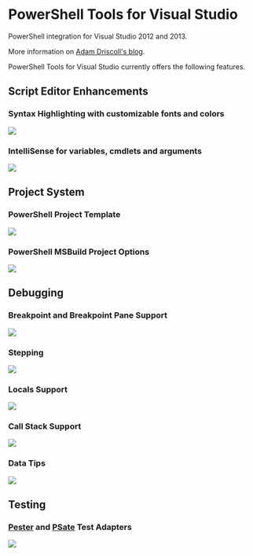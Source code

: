 PowerShell Tools for Visual Studio
===========

PowerShell integration for Visual Studio 2012 and 2013. 

More information on <a href="http://csharpening.net/?p=1697">Adam Driscoll's blog</a>.

PowerShell Tools for Visual Studio currently offers the following features. 

<h2>Script Editor Enhancements</h2>

<h3>Syntax Highlighting with customizable fonts and colors</h3>

<img src="http://i.imgur.com/1B6Xxfx.png"/>

<h3>IntelliSense for variables, cmdlets and arguments</h3>

<img src="http://i.imgur.com/UDJdql2.png"/>

<h2>Project System</h2>

<h3>PowerShell Project Template</h3>

<img src="http://i.imgur.com/F7Do3ad.png"/>

<h3>PowerShell MSBuild Project Options</h3>

<img src="http://i.imgur.com/MipNS6T.png"/>

<h2>Debugging</h2>

<h3>Breakpoint and Breakpoint Pane Support</h3>

<img src="http://i.imgur.com/hyG4766.png"/>

<h3>Stepping</h3>

<img src="http://i.imgur.com/zUr20Ke.png"/>

<h3>Locals Support</h3>

<img src="http://i.imgur.com/4vKQ4CG.png"/>

<h3>Call Stack Support</h3>

<img src="http://i.imgur.com/qa0iG0a.png"/>

<h3>Data Tips</h3>

<img src="http://i.imgur.com/BSmR7lE.png"/>

<h2>Testing</h2>

<h3><a href="https://github.com/pester/Pester">Pester</a> and <a href="https://github.com/jonwagner/PSate">PSate</a> Test Adapters</h3>

<img src="http://i.imgur.com/eAXaKHV.png"/>

